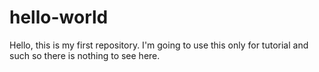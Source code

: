 # hello-world
Hello, this is my first repository. I'm going to use this only for tutorial and such so there is nothing to see here.
